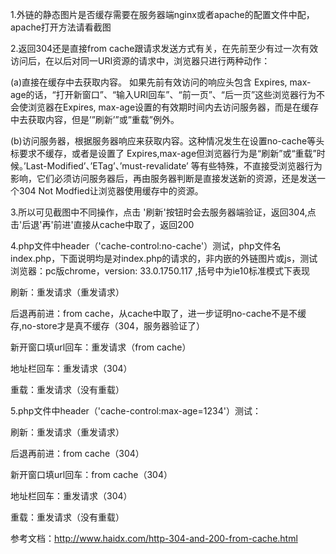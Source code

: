 1.外链的静态图片是否缓存需要在服务器端nginx或者apache的配置文件中配，apache打开方法请看截图

2.返回304还是直接from cache跟请求发送方式有关，在先前至少有过一次有效访问后，在以后对同一URI资源的请求中，浏览器只进行两种动作：

(a)直接在缓存中去获取内容。
如果先前有效访问的响应头包含 Expires, max-age的话，“打开新窗口”、“输入URI回车”、“前一页”、“后一页”这些浏览器行为不会使浏览器在Expires, max-age设置的有效期时间内去访问服务器，而是在缓存中去获取内容，但是’”刷新’”或”重载”例外。

(b)访问服务器，根据服务器响应来获取内容。这种情况发生在设置no-cache等头标要求不缓存，或者是设置了 Expires,max-age但浏览器行为是“刷新”或“重载”时候。’Last-Modified’、’ETag’、’must-revalidate’ 等有些特殊，不直接受浏览器行为影响，它们必须访问服务器后，再由服务器判断是直接发送新的资源，还是发送一个304 Not Modfied让浏览器使用缓存中的资源。

3.所以可见截图中不同操作，点击 '刷新'按钮时会去服务器端验证，返回304,点击'后退'再'前进'直接从cache中取了，返回200

4.php文件中header（'cache-control:no-cache'）测试，php文件名index.php，下面说明均是对index.php的请求的，非内嵌的外链图片或js，测试浏览器：pc版chrome，version: 33.0.1750.117 ,括号中为ie10标准模式下表现

刷新：重发请求（重发请求）

后退再前进：from cache，从cache中取了，进一步证明no-cache不是不缓存,no-store才是真不缓存（304，服务器验证了）

新开窗口填url回车：重发请求（from cache）

地址栏回车：重发请求（304）

重载：重发请求（没有重载）

5.php文件中header（'cache-control:max-age=1234'）测试：

刷新：重发请求（重发请求）

后退再前进：from cache（304）

新开窗口填url回车：from cache（304）

地址栏回车：重发请求（304）

重载：重发请求（没有重载）





参考文档：http://www.haidx.com/http-304-and-200-from-cache.html

